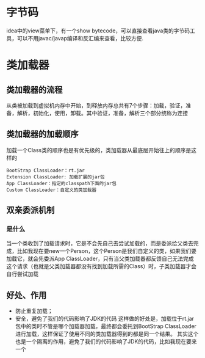 # 字节码
idea中的view菜单下，有一个show bytecode，可以直接查看java类的字节码工具，可以不用javac/javap编译和反汇编来查看，比较方便.


# 类加载器
## 类加载器的流程
从类被加载到虚拟机内存中开始，到释放内存总共有7个步骤：加载，验证，准备，解析，初始化，使用，卸载。其中验证，准备，解析三个部分统称为连接

## 类加载器的加载顺序

加载一个Class类的顺序也是有优先级的，类加载器从最底层开始往上的顺序是这样的
```aidl
BootStrap ClassLoader：rt.jar
Extension ClassLoader: 加载扩展的jar包
App ClassLoader：指定的classpath下面的jar包
Custom ClassLoader：自定义的类加载器
```

## 双亲委派机制
### 是什么
当一个类收到了加载请求时，它是不会先自己去尝试加载的，而是委派给父类去完成，比如我现在要new一个Person，这个Person是我们自定义的类，如果我们要加载它，就会先委派App ClassLoader，只有当父类加载器都反馈自己无法完成这个请求（也就是父类加载器都没有找到加载所需的Class）时，子类加载器才会自行尝试加载


## 好处、作用
* 防止重复加载；
* 安全，避免了我们的代码影响了JDK的代码
这样做的好处是，加载位于rt.jar包中的类时不管是哪个加载器加载，最终都会委托到BootStrap ClassLoader进行加载，这样保证了使用不同的类加载器得到的都是同一个结果。
其实这个也是一个隔离的作用，避免了我们的代码影响了JDK的代码，比如我现在要来一个
